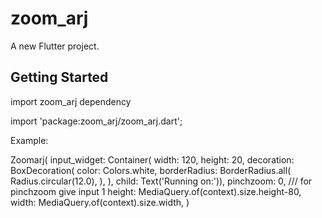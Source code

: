 # zoom_arj

A new Flutter project.

## Getting Started

import zoom_arj dependency

import 'package:zoom_arj/zoom_arj.dart';

Example:

Zoomarj(
    input_widget: Container(
    width: 120,
    height: 20,
    decoration: BoxDecoration(
    color: Colors.white,
    borderRadius: BorderRadius.all(
    Radius.circular(12.0),
    ),
    ),
    child: Text('Running on:')),
    pinchzoom: 0, /// for pinchzoom give input 1
    height: MediaQuery.of(context).size.height-80,
    width: MediaQuery.of(context).size.width,
)
